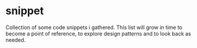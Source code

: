 # snippet
Collection of some code snippets i gathered.
This list will grow in time to become a point of reference,
to explore design patterns and to look back as needed.
